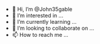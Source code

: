 - 👋 Hi, I’m @John35gable
- 👀 I’m interested in ...
- 🌱 I’m currently learning ...
- 💞️ I’m looking to collaborate on ...
- 📫 How to reach me ...

<!---
John35gable/John35gable is a ✨ special ✨ repository because its `README.md` (this file) appears on your GitHub profile.
You can click the Preview link to take a look at your changes.
--->
